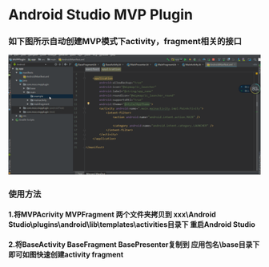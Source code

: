 # Android Studio MVP Plugin
### 如下图所示自动创建MVP模式下activity，fragment相关的接口
![](https://github.com/moodstrikerdd/MVPPlugin/blob/master/demo.gif)


### 使用方法
#### 1.将MVPAcrivity MVPFragment 两个文件夹拷贝到 xxx\Android Studio\plugins\android\lib\templates\activities目录下 重启Android Studio
#### 2.将BaseActivity BaseFragment BasePresenter复制到 应用包名\base目录下即可如图快速创建activity fragment
